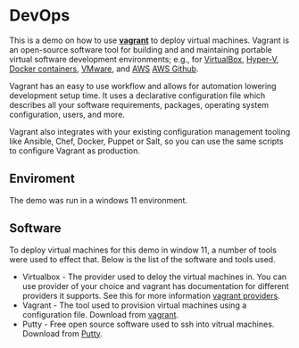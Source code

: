 # DevOps

This is a demo on how to use [**vagrant**](https://www.vagrantup.com/) to deploy virtual machines. Vagrant is an open-source software tool for building and and maintaining portable virtual software development environments; e.g., for [VirtualBox](https://www.vagrantup.com/docs/providers/virtualbox), [Hyper-V](https://www.vagrantup.com/docs/providers/hyperv), [Docker containers](https://www.vagrantup.com/docs/providers/docker), [VMware](https://www.vagrantup.com/docs/providers/vmware), and [AWS](https://www.vagrantup.com/docs/plugins/providers) [AWS Github](https://github.com/mitchellh/vagrant-aws).

Vagrant has an easy to use workflow and allows for automation lowering development setup time. It uses a declarative configuration file which describes all your software requirements, packages, operating system configuration, users, and more.

Vagrant also integrates with your existing configuration management tooling like Ansible, Chef, Docker, Puppet or Salt, so you can use the same scripts to configure Vagrant as production.

## Enviroment

The demo was run in a windows 11 environment.

## Software

To deploy virtual machines for this demo in window 11, a number of tools were used to effect that. Below is the list of the software and tools used.

- Virtualbox - The provider used to deloy the virtual machines in. You can use provider of your choice and vagrant has documentation for different providers it supports. See this for more information [vagrant providers](https://www.vagrantup.com/docs/providers).
- Vagrant - The tool used to provision virtual machines using a configuration file. Download from [vagrant](https://www.vagrantup.com/downloads).
- Putty - Free open source software used to ssh into vitrual machines. Download from [Putty](https://www.putty.org/).
